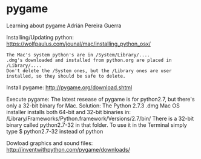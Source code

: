 # pygame
Learning about pygame
Adrián Pereira Guerra

Installing/Updating python: https://wolfpaulus.com/jounal/mac/installing_python_osx/

	The Mac's system python's are in /System/Library/....
	.dmg's downloaded and installed from python.org are placed in /Library/....
	Don't delete the /System ones, but the /Library ones are user installed, so they should be safe to delete.

Install pygame: http://pygame.org/download.shtml

Execute pygame:
The latest resease of pygame is for python2.7, but there's only a 32-bit binary for Mac.
Solution:
	The Python 2.7.3 .dmg Mac OS installer installs both 64-bit and 32-bit binaries in: /Library/Frameworks/Python.framework/Versions/2.7/bin/
	There is a 32-bit binary called python2.7-32 in that folder.
	To use it in the Terminal simply type $ python2.7-32 instead of python

Dowload graphics and sound files: http://inventwithpython.com/pygame/downloads/